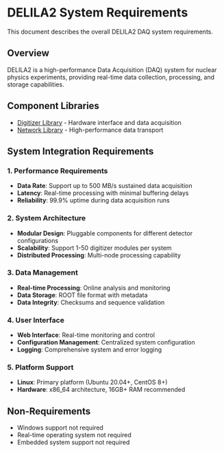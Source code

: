 # DELILA2 System Requirements

This document describes the overall DELILA2 DAQ system requirements.

## Overview
DELILA2 is a high-performance Data Acquisition (DAQ) system for nuclear physics experiments, providing real-time data collection, processing, and storage capabilities.

## Component Libraries
- [Digitizer Library](lib/digitizer/docs/README.md) - Hardware interface and data acquisition
- [Network Library](lib/net/docs/README.md) - High-performance data transport

## System Integration Requirements

### 1. Performance Requirements
- **Data Rate**: Support up to 500 MB/s sustained data acquisition
- **Latency**: Real-time processing with minimal buffering delays
- **Reliability**: 99.9% uptime during data acquisition runs

### 2. System Architecture
- **Modular Design**: Pluggable components for different detector configurations
- **Scalability**: Support 1-50 digitizer modules per system
- **Distributed Processing**: Multi-node processing capability

### 3. Data Management
- **Real-time Processing**: Online analysis and monitoring
- **Data Storage**: ROOT file format with metadata
- **Data Integrity**: Checksums and sequence validation

### 4. User Interface
- **Web Interface**: Real-time monitoring and control
- **Configuration Management**: Centralized system configuration
- **Logging**: Comprehensive system and error logging

### 5. Platform Support
- **Linux**: Primary platform (Ubuntu 20.04+, CentOS 8+)
- **Hardware**: x86_64 architecture, 16GB+ RAM recommended

## Non-Requirements
- Windows support not required
- Real-time operating system not required
- Embedded system support not required